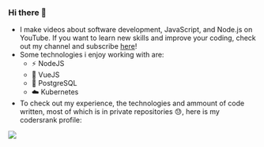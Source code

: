 ### Hi there 👋

* I make videos about software development, JavaScript, and Node.js on YouTube. If you want to learn new skills and improve your coding, check out my channel and subscribe [here](https://www.youtube.com/@letstalkdev)!
* Some technologies i enjoy working with are:
  * :zap: NodeJS
  * :green_heart: VueJS
  * :elephant: PostgreSQL
  * :cloud: Kubernetes
* To check out my experience, the technologies and ammount of code written, most of which is in private repositories 😓, here is my codersrank profile:

[<img
src="https://cr-ss-service.azurewebsites.net/api/ScreenShot?widget=summary&username=mihailtd"
/>](https://profile.codersrank.io/user/mihailtd)

<!--
**mihailtd/mihailtd** is a ✨ _special_ ✨ repository because its `README.md` (this file) appears on your GitHub profile.

Here are some ideas to get you started:

- 🔭 I’m currently working on ...
- 🌱 I’m currently learning ...
- 👯 I’m looking to collaborate on ...
- 🤔 I’m looking for help with ...
- 💬 Ask me about ...
- 📫 How to reach me: ...
- 😄 Pronouns: ...
- ⚡ Fun fact: ...
-->
